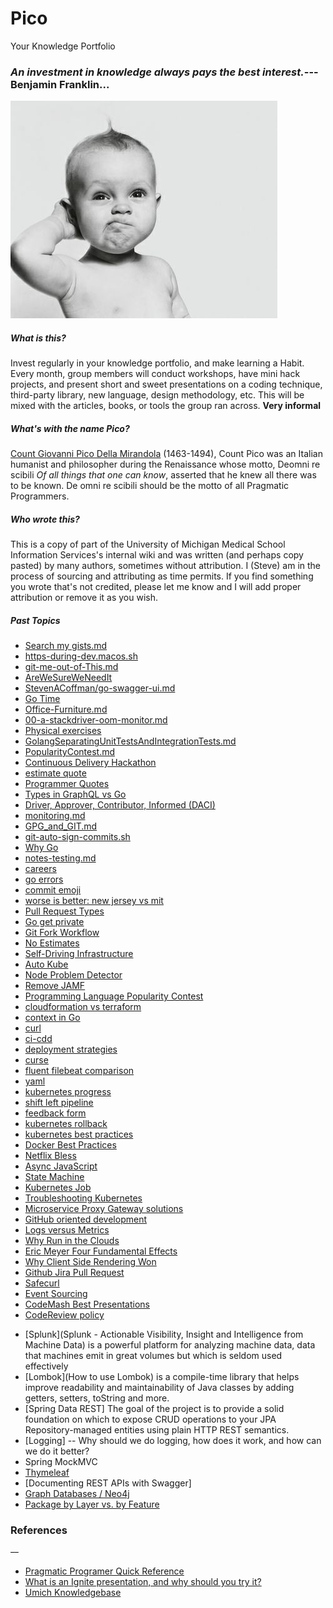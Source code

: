 # Pico
Your Knowledge Portfolio
### *An investment in knowledge always pays the best interest.*\---Benjamin Franklin...

![](topics/images/babythinking.jpg?raw=true&border=1,align=left,vspace=10,hspace=10)


##### What is this?

Invest regularly in your knowledge portfolio, and make learning a Habit. Every month, group members will conduct workshops, have mini hack projects, and present short and sweet presentations on a coding technique, third-party library, new language, design methodology, etc. This will be mixed with the articles, books, or tools the group ran across. **Very informal**

##### What's with the name Pico?

[Count Giovanni Pico Della Mirandola](http://en.wikipedia.org/wiki/Giovanni_Pico_della_Mirandola) (1463-1494), Count Pico was an Italian humanist and philosopher during the Renaissance whose motto, Deomni re scibili *Of all things that one can know*, asserted that he knew all there was to be known. De omni re scibili should be the motto of all Pragmatic Programmers.

##### Who wrote this?

This is a copy of part of the University of Michigan Medical School Information Services's internal wiki and was written (and perhaps copy pasted) by many authors, sometimes without attribution. I (Steve) am in the process of sourcing and attributing as time permits. If you find something you wrote that's not credited, please let me know and I will add proper attribution or remove it as you wish.

##### Past Topics

+ [Search my gists.md](https://gist.github.com/StevenACoffman/81c9c463e67e3a9d9255e14d22b7ff32)
+ [https-during-dev.macos.sh](https://gist.github.com/StevenACoffman/0a547c4b5c4f4b70ba1d5829ebebff80)
+ [git-me-out-of-This.md](https://gist.github.com/StevenACoffman/15b760426182499138a6ebba7074d9e2)
+ [AreWeSureWeNeedIt](https://gist.github.com/StevenACoffman/a2017d34c668e7c96da64650eb4973c8)
+ [StevenACoffman/go-swagger-ui.md](https://gist.github.com/StevenACoffman/fe5f7774c750926210b642a0997479b0)
+ [Go Time](https://gist.github.com/StevenACoffman/2c58dbd8b5b8a4bd18e3d5c654dd0b2f)
+ [Office-Furniture.md](https://gist.github.com/StevenACoffman/e2f0c8230b8ea7a940a0c510a1188836)
+ [00-a-stackdriver-oom-monitor.md](https://gist.github.com/StevenACoffman/82c65d57844dfab1f8047251301a1498)
+ [Physical exercises](https://gist.github.com/StevenACoffman/0633ced2cdaa3bb1ee6598c60623ca71)
+ [GolangSeparatingUnitTestsAndIntegrationTests.md](https://gist.github.com/StevenACoffman/1f3c253cfc1db12eb61dca0cdf1d63b9)
+ [PopularityContest.md](https://gist.github.com/StevenACoffman/40d5d68b348032de11d8728e11790801)
+ [Continuous Delivery Hackathon](https://gist.github.com/StevenACoffman/1b950dc7fd215b14f83eee7a515fa708)
+ [estimate quote](https://gist.github.com/StevenACoffman/dfeef1828df655353fe416727150ae57)
+ [Programmer Quotes](https://gist.github.com/StevenACoffman/2d67073eb59fbf011feca6eb09a49d86)
+ [Types in GraphQL vs Go](https://gist.github.com/StevenACoffman/cc6bcd6ce168d4689b9d84414845b36e)
+ [Driver, Approver, Contributor, Informed (DACI)](https://gist.github.com/StevenACoffman/017d629d70ed2ee99a7a96ee1c71a4eb)
+ [monitoring.md](https://gist.github.com/StevenACoffman/836295e378dbb3e2d9bc1dac074086ad)
+ [GPG_and_GIT.md](https://gist.github.com/StevenACoffman/bf6f934755f4ac4f4b1d1ddd189f788a)
+ [git-auto-sign-commits.sh](https://gist.github.com/StevenACoffman/edb11af46045d3a435f2ad3d019c6988)
+ [Why Go](https://gist.github.com/StevenACoffman/008e86dde45cf1fe27f4092ff20316a6)
+ [notes-testing.md](https://gist.github.com/StevenACoffman/f5eb82ab32aa567f5d16506c53324971)
+ [careers](https://gist.github.com/StevenACoffman/cab4491a14d2b8594bc861b94e5fef93)
+ [go errors](https://gist.github.com/StevenACoffman/5be27a265619e19123db0bedf4da1617)
+ [commit emoji](https://gist.github.com/StevenACoffman/ed4324bb1aaf99db2a021e9aef353051)
+ [worse is better: new jersey vs mit](https://gist.github.com/StevenACoffman/62b1dbcff8537eb38341f44472e4a3f3)
+ [Pull Request Types](https://gist.github.com/StevenACoffman/66573a444d3b1f36b2347259752968b9)
+ [Go get private](https://gist.github.com/StevenACoffman/866b06ed943394fbacb60a45db5982f2)
+ [Git Fork Workflow](https://gist.github.com/StevenACoffman/6ae51f4378db4cf818391e001bc889c4)
+ [No Estimates](https://gist.github.com/StevenACoffman/b8673c15d2ef9a1e2e9039df0e446142)
+ [Self-Driving Infrastructure](https://gist.github.com/StevenACoffman/a91e2bc4af91dfc063b1440875eee559)
+ [Auto Kube](https://gist.github.com/StevenACoffman/a3230afbb5cd431dd40306b13a8116ef)
+ [Node Problem Detector](https://gist.github.com/StevenACoffman/120bdbe8506e45bccc79bc73187c00bc)
+ [Remove JAMF](https://gist.github.com/StevenACoffman/6f3c6000a707f794dc2d178564415c41)
+ [Programming Language Popularity Contest](https://gist.github.com/StevenACoffman/40d5d68b348032de11d8728e11790801)
+ [cloudformation vs terraform](https://gist.github.com/StevenACoffman/5e5587ce9147840fb9d0f94bca1cd686)
+ [context in Go](https://gist.github.com/StevenACoffman/b86074f77e0eec8719c88232f26e13e9)
+ [curl](https://gist.github.com/StevenACoffman/8d8ada5fb6e65ad9a4112259afcee824)
+ [ci-cdd](https://gist.github.com/StevenACoffman/58e4e9cef01a7657fabc8a33413c0336)
+ [deployment strategies](https://gist.github.com/StevenACoffman/d21ed91130be8041812d4a4346bc04fd)
+ [curse](https://gist.github.com/StevenACoffman/83cfd077cbe3a7b4af294a13bdfeb561)
+ [fluent filebeat comparison](https://gist.github.com/StevenACoffman/4e267f0f60c8e7fcb3f77b9e504f3bd7)
+ [yaml](https://gist.github.com/StevenACoffman/b3e80d671054be9b50471f24105b63b3)
+ [kubernetes progress](https://gist.github.com/StevenACoffman/5d7c1710b049cc9ec5aa3d8e08e3d768)
+ [shift left pipeline](https://gist.github.com/StevenACoffman/31a81a919c5297fd46ce30ad55581719)
+ [feedback form](https://gist.github.com/StevenACoffman/a1e92b774f6eb330d1393355dbe134c9)
+ [kubernetes rollback](https://gist.github.com/StevenACoffman/092f457e809bc4331270ff52d02042f2)
+ [kubernetes best practices](https://gist.github.com/StevenACoffman/3e626ada8ef8240a9eccdcc435e4a174)
+ [Docker Best Practices](https://gist.github.com/StevenACoffman/41fee08e8782b411a4a26b9700ad7af5)
+ [Netflix Bless](https://gist.github.com/StevenACoffman/8068cb31b008be51a9fce496b754dc9a)
+ [Async JavaScript](https://gist.github.com/StevenACoffman/3a1fb126cb982841ae47ead9ce71870d)
+ [State Machine](https://gist.github.com/StevenACoffman/089dae876f6334ec8ab93ca6257a2ab9)
+ [Kubernetes Job](https://gist.github.com/StevenACoffman/d9715aa5bd22745b25e660dcbb2c169b)
+ [Troubleshooting Kubernetes](https://gist.github.com/StevenACoffman/b8a88d20e06101b8a1765ed1dfe5c4fd)
+ [Microservice Proxy Gateway solutions](https://gist.github.com/StevenACoffman/acf1133da6c5ff5226c0f6eb8fbd8132)
+ [GitHub oriented development](https://gist.github.com/StevenACoffman/e46b9a32a07eaa46a038d484f2ff6360)
+ [Logs versus Metrics](https://gist.github.com/StevenACoffman/59b9ab36d4cab46d2f521e6f306a9e99)
+ [Why Run in the Clouds](https://gist.github.com/StevenACoffman/4616eaf226a1b6691247f843ed5ca9bf)
+ [Eric Meyer Four Fundamental Effects](https://gist.github.com/StevenACoffman/5ed1b5e896938d973dbd08ca75e850e1)
+ [Why Client Side Rendering Won](https://gist.github.com/StevenACoffman/9079ed4ba01d72288d6cbb9d1ba99347)
+ [Github Jira Pull Request](https://gist.github.com/StevenACoffman/b2f4d5782586161712a9e0d8a9d645cf)
+ [Safecurl](https://gist.github.com/StevenACoffman/86e80aab528b2f172f47b8da2966e950)
+ [Event Sourcing](https://gist.github.com/StevenACoffman/c58c026dba9a676db1f81789fdaf2c15)
+ [CodeMash Best Presentations](https://gist.github.com/StevenACoffman/bb252e436daa149f9445071dd0275b37)
+ [CodeReview policy](https://gist.github.com/StevenACoffman/c15583bc5c25de9634cce0e397acef8f)
  
* [Splunk](Splunk - Actionable Visibility, Insight and Intelligence from Machine Data) is a powerful platform for analyzing machine data, data that machines emit in great volumes but which is seldom used effectively
* [Lombok](How to use Lombok) is a compile-time library that helps improve readability and maintainability of Java classes by adding getters, setters, toString and more.
* [Spring Data REST] The goal of the project is to provide a solid foundation on which to expose CRUD operations to your JPA Repository-managed entities using plain HTTP REST semantics.
* [Logging] --&nbsp;Why should we do logging, how does it work, and how can we do it better?
* Spring MockMVC
* [Thymeleaf](http://www.thymeleaf.org/)
* [Documenting REST APIs with Swagger]
* [Graph Databases / Neo4j](https://docs.google.com/a/umich.edu/presentation/d/1p9RUVUgFUjlMqo4EOMJ-kZoYNLYKQP_AUNJS3lMSP3w/edit?usp=sharing)
* [Package by Layer vs. by Feature](https://docs.google.com/a/umich.edu/presentation/d/1629muv6GvkqRbBYNwn3FpS5cfDbKluc3PsMMsVL3wlY/edit?usp=sharing)

### References
~~--~~
* [Pragmatic Programer Quick Reference](http://www.codinghorror.com/blog/files/pragmatic%20quick%20reference.htm)
* [What is an Ignite presentation, and why should you try it?](http://sixminutes.dlugan.com/ignite-presentations/)
* [Umich Knowledgebase](https://knowledgebase.umich.edu/)

